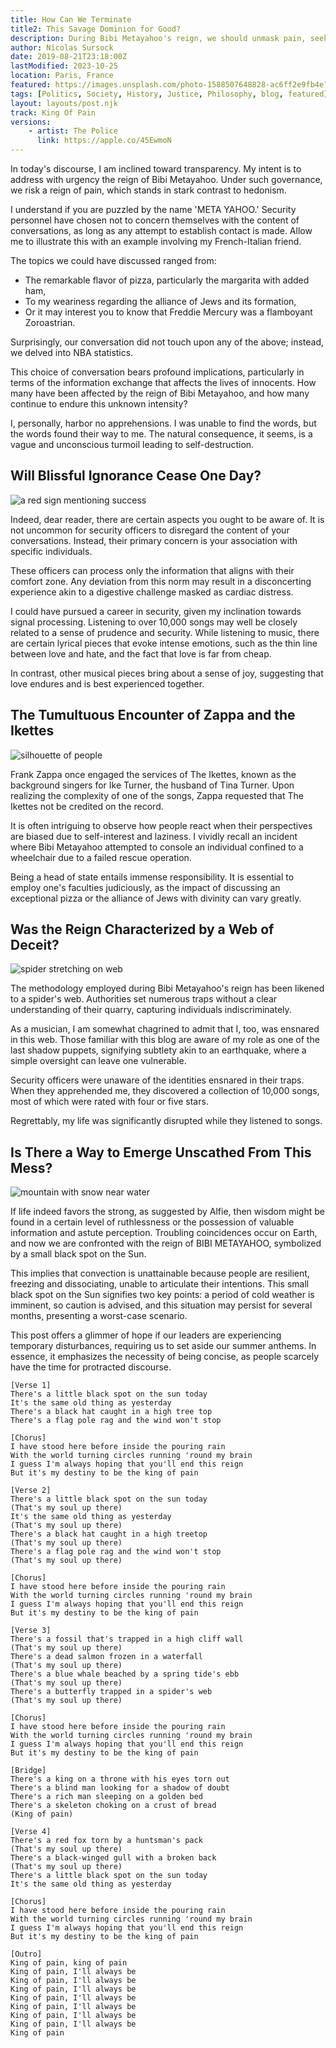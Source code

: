 ```yaml
---
title: How Can We Terminate  
title2: This Savage Dominion for Good?
description: During Bibi Metayahoo's reign, we should unmask pain, seek hope, and question the unknown. Join the journey to discover the truth together.
author: Nicolas Sursock
date: 2019-08-21T23:18:00Z
lastModified: 2023-10-25
location: Paris, France
featured: https://images.unsplash.com/photo-1588507648828-ac6ff2e9fb4e?auto=format&fit=crop&ixlib=rb-4.0.3&ixid=M3wxMjA3fDB8MHxwaG90by1wYWdlfHx8fGVufDB8fHx8fA%3D%3D
tags: [Politics, Society, History, Justice, Philosophy, blog, featured]
layout: layouts/post.njk
track: King Of Pain
versions:
    - artist: The Police
      link: https://apple.co/45EwmoN
---
```


In today's discourse, I am inclined toward transparency. My intent is to address with urgency the reign of Bibi Metayahoo. Under such governance, we risk a reign of pain, which stands in stark contrast to hedonism.

I understand if you are puzzled by the name 'META YAHOO.' Security personnel have chosen not to concern themselves with the content of conversations, as long as any attempt to establish contact is made. Allow me to illustrate this with an example involving my French-Italian friend. 

The topics we could have discussed ranged from: 
 - The remarkable flavor of pizza, particularly the margarita with added ham, 
 - To my weariness regarding the alliance of Jews and its formation, 
 - Or it may interest you to know that Freddie Mercury was a flamboyant Zoroastrian. 

Surprisingly, our conversation did not touch upon any of the above; instead, we delved into NBA statistics. 

This choice of conversation bears profound implications, particularly in terms of the information exchange that affects the lives of innocents. How many have been affected by the reign of Bibi Metayahoo, and how many continue to endure this unknown intensity?

I, personally, harbor no apprehensions. I was unable to find the words, but the words found their way to me. The natural consequence, it seems, is a vague and unconscious turmoil leading to self-destruction.

## Will Blissful Ignorance Cease One Day?

<aside class="md:-mr-56 md:float-right w-full md:w-2/3 md:px-8">
  <img x-intersect.once.ratio-0="$el.src = $el.dataset.src" class="rounded-lg" alt="a red sign mentioning success" data-src="https://images.unsplash.com/photo-1654863793176-d290d2d18db4?auto=format&fit=crop&q=80&ixlib=rb-4.0.3&ixid=M3wxMjA3fDB8MHxwaG90by1wYWdlfHx8fGVufDB8fHx8fA%3D%3D&w=800&h=600">
</aside>

Indeed, dear reader, there are certain aspects you ought to be aware of. It is not uncommon for security officers to disregard the content of your conversations. Instead, their primary concern is your association with specific individuals. 

These officers can process only the information that aligns with their comfort zone. Any deviation from this norm may result in a disconcerting experience akin to a digestive challenge masked as cardiac distress.

I could have pursued a career in security, given my inclination towards signal processing. Listening to over 10,000 songs may well be closely related to a sense of prudence and security. While listening to music, there are certain lyrical pieces that evoke intense emotions, such as the thin line between love and hate, and the fact that love is far from cheap. 

In contrast, other musical pieces bring about a sense of joy, suggesting that love endures and is best experienced together.

## The Tumultuous Encounter of Zappa and the Ikettes

<aside class="md:-ml-56 md:float-left w-full md:w-2/3 md:px-8">
  <img x-intersect.once.ratio-0="$el.src = $el.dataset.src" class="rounded-lg" alt="silhouette of people" data-src="https://images.unsplash.com/photo-1506499254543-b362909bf3b8?auto=format&fit=crop&q=80&ixlib=rb-4.0.3&ixid=M3wxMjA3fDB8MHxwaG90by1wYWdlfHx8fGVufDB8fHx8fA%3D%3D&w=800&h=600">
</aside>

Frank Zappa once engaged the services of The Ikettes, known as the background singers for Ike Turner, the husband of Tina Turner. Upon realizing the complexity of one of the songs, Zappa requested that The Ikettes not be credited on the record. 

It is often intriguing to observe how people react when their perspectives are biased due to self-interest and laziness. I vividly recall an incident where Bibi Metayahoo attempted to console an individual confined to a wheelchair due to a failed rescue operation.

Being a head of state entails immense responsibility. It is essential to employ one's faculties judiciously, as the impact of discussing an exceptional pizza or the alliance of Jews with divinity can vary greatly.

## Was the Reign Characterized by a Web of Deceit?

<aside class="md:-mr-56 md:float-right w-full md:w-2/3 md:px-8">
  <img x-intersect.once.ratio-0="$el.src = $el.dataset.src" class="rounded-lg" alt="spider stretching on web" data-src="https://images.unsplash.com/photo-1517930985110-456322810196?auto=format&fit=crop&q=80&ixlib=rb-4.0.3&ixid=M3wxMjA3fDB8MHxwaG90by1wYWdlfHx8fGVufDB8fHx8fA%3D%3D&w=800&h=600">
</aside>

The methodology employed during Bibi Metayahoo's reign has been likened to a spider's web. Authorities set numerous traps without a clear understanding of their quarry, capturing individuals indiscriminately. 

As a musician, I am somewhat chagrined to admit that I, too, was ensnared in this web. Those familiar with this blog are aware of my role as one of the last shadow puppets, signifying subtlety akin to an earthquake, where a simple oversight can leave one vulnerable. 

Security officers were unaware of the identities ensnared in their traps. When they apprehended me, they discovered a collection of 10,000 songs, most of which were rated with four or five stars. 

Regrettably, my life was significantly disrupted while they listened to songs.

## Is There a Way to Emerge Unscathed From This Mess?

<aside class="md:-ml-56 md:float-left w-full md:w-2/3 md:px-8">
  <img x-intersect.once.ratio-0="$el.src = $el.dataset.src" class="rounded-lg" alt="mountain with snow near water" data-src="https://images.unsplash.com/photo-1535752385016-16aa049b6a8d?auto=format&fit=crop&q=80&ixlib=rb-4.0.3&ixid=M3wxMjA3fDB8MHxwaG90by1wYWdlfHx8fGVufDB8fHx8fA%3D%3D&w=800&h=600">
</aside>

If life indeed favors the strong, as suggested by Alfie, then wisdom might be found in a certain level of ruthlessness or the possession of valuable information and astute perception. Troubling coincidences occur on Earth, and now we are confronted with the reign of BIBI METAYAHOO, symbolized by a small black spot on the Sun. 

This implies that convection is unattainable because people are resilient, freezing and dissociating, unable to articulate their intentions. This small black spot on the Sun signifies two key points: a period of cold weather is imminent, so caution is advised, and this situation may persist for several months, presenting a worst-case scenario.

This post offers a glimmer of hope if our leaders are experiencing temporary disturbances, requiring us to set aside our summer anthems. In essence, it emphasizes the necessity of being concise, as people scarcely have the time for protracted discourse.

```
[Verse 1]
There's a little black spot on the sun today
It's the same old thing as yesterday
There's a black hat caught in a high tree top
There's a flag pole rag and the wind won't stop

[Chorus]
I have stood here before inside the pouring rain
With the world turning circles running 'round my brain
I guess I'm always hoping that you'll end this reign
But it's my destiny to be the king of pain

[Verse 2]
There's a little black spot on the sun today
(That's my soul up there)
It's the same old thing as yesterday
(That's my soul up there)
There's a black hat caught in a high treetop
(That's my soul up there)
There's a flag pole rag and the wind won't stop
(That's my soul up there)

[Chorus]
I have stood here before inside the pouring rain
With the world turning circles running 'round my brain
I guess I'm always hoping that you'll end this reign
But it's my destiny to be the king of pain

[Verse 3]
There's a fossil that's trapped in a high cliff wall
(That's my soul up there)
There's a dead salmon frozen in a waterfall
(That's my soul up there)
There's a blue whale beached by a spring tide's ebb
(That's my soul up there)
There's a butterfly trapped in a spider's web
(That's my soul up there)

[Chorus]
I have stood here before inside the pouring rain
With the world turning circles running 'round my brain
I guess I'm always hoping that you'll end this reign
But it's my destiny to be the king of pain

[Bridge]
There's a king on a throne with his eyes torn out
There's a blind man looking for a shadow of doubt
There's a rich man sleeping on a golden bed
There's a skeleton choking on a crust of bread
(King of pain)

[Verse 4]
There's a red fox torn by a huntsman's pack
(That's my soul up there)
There's a black-winged gull with a broken back
(That's my soul up there)
There's a little black spot on the sun today
It's the same old thing as yesterday

[Chorus]
I have stood here before inside the pouring rain
With the world turning circles running 'round my brain
I guess I'm always hoping that you'll end this reign
But it's my destiny to be the king of pain

[Outro]
King of pain, king of pain
King of pain, I'll always be
King of pain, I'll always be
King of pain, I'll always be
King of pain, I'll always be
King of pain, I'll always be
King of pain, I'll always be
King of pain, I'll always be
King of pain
```
